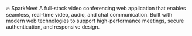 🔥 SparkMeet
A full-stack video conferencing web application that enables seamless, real-time video, audio, and chat communication. Built with modern web technologies to support high-performance meetings, secure authentication, and responsive design.

